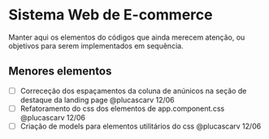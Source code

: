 # Sistema Web de E-commerce

Manter aqui os elementos do códigos que ainda merecem atenção, ou objetivos para serem implementados em sequência.

## Menores elementos

- [ ] Correceção dos espaçamentos da coluna de anúnicos na seção de destaque da landing page @plucascarv 12/06
- [ ] Refatoramento do css dos elementos de app.component.css @plucascarv 12/06
- [ ] Criação de models para elementos utilitários do css @plucascarv 12/06
